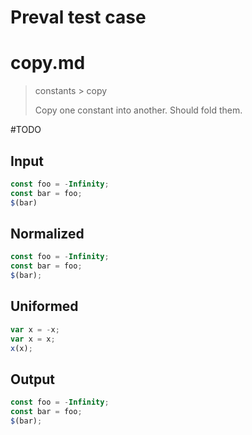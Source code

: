 # Preval test case

# copy.md

> constants > copy
>
> Copy one constant into another. Should fold them.

#TODO

## Input

`````js filename=intro
const foo = -Infinity;
const bar = foo;
$(bar)
`````

## Normalized

`````js filename=intro
const foo = -Infinity;
const bar = foo;
$(bar);
`````

## Uniformed

`````js filename=intro
var x = -x;
var x = x;
x(x);
`````

## Output

`````js filename=intro
const foo = -Infinity;
const bar = foo;
$(bar);
`````
